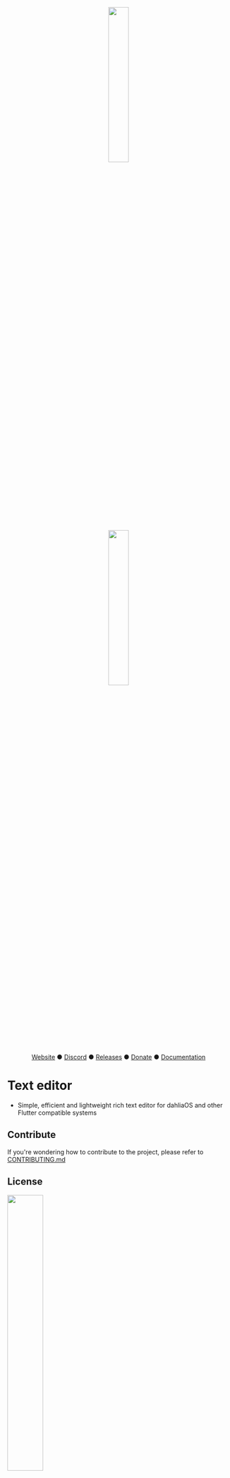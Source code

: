 <p align="center">
  <img width="30%" src="https://raw.githubusercontent.com/dahliaOS/brand/master/dahliaOS/svg/logotypewhitetext.svg#gh-dark-mode-only"
  
</p>
  
<p align="center">
  <img width="30%" src="https://github.com/dahliaOS/brand/blob/master/dahliaOS/svg/logotypeblacktext.svg#gh-light-mode-only"
  
</p>


<p align="center">
<a href="https://dahliaos.io">Website</a> ●
<a href="https://discord.gg/7qVbJHR">Discord</a> ●
<a href="https://github.com/dahliaos/releases/releases">Releases</a> ●
<a href="https://paypal.me/officialdahliaos">Donate</a> ●
<a href="https://github.com/dahliaos/documentation">Documentation</a>

# Text editor
- Simple, efficient and lightweight rich text editor for dahliaOS and other Flutter compatible systems

## Contribute

If you're wondering how to contribute to the project, please refer to [CONTRIBUTING.md](../CONTRIBUTING.md)

## License

<p align="left">
  <img width="40%" src="https://github.com/dahliaOS/brand/blob/master/dahliaOS/svg/logotypeblacktext.svg">
</p>

Copyright @ 2019-2020 The dahliaOS Authors contact@dahliaos.io

This project is licensed under the [Apache 2.0 license](/LICENSE)
